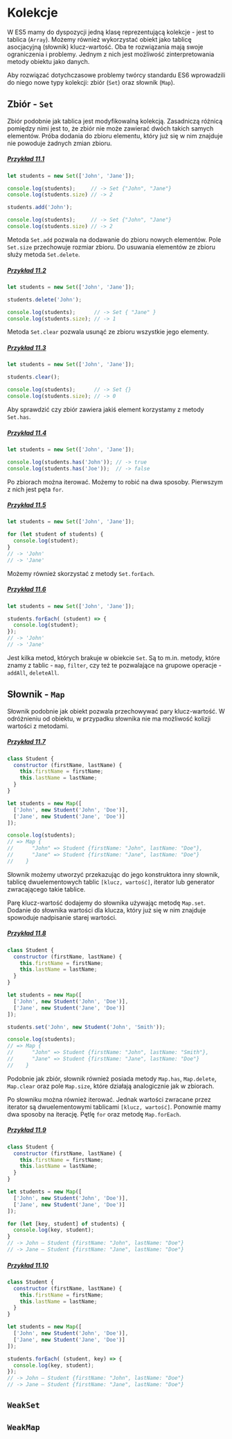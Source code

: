 # Kolekcje

W ES5 mamy do dyspozycji jedną klasę reprezentującą kolekcje - jest to tablica (`Array`). Możemy również wykorzystać obiekt jako tablicę asocjacyjną (słownik) klucz-wartość. Oba te rozwiązania mają swoje ograniczenia i problemy. Jednym z nich jest możliwość zinterpretowania metody obiektu jako danych. 

Aby rozwiązać dotychczasowe problemy twórcy standardu ES6 wprowadzili do niego nowe typy kolekcji: zbiór (`Set`) oraz słownik (`Map`).


## Zbiór - `Set`

Zbiór podobnie jak tablica jest modyfikowalną kolekcją. Zasadniczą różnicą pomiędzy nimi jest to, że zbiór nie może zawierać dwóch takich samych elementów. Próba dodania do zbioru elementu, który już się w nim znajduje nie powoduje żadnych zmian zbioru.

##### [Przykład 11.1](https://codepen.io/mmotel/pen/BZabqE)
```js
let students = new Set(['John', 'Jane']);

console.log(students);     // -> Set {"John", "Jane"}
console.log(students.size) // -> 2

students.add('John');

console.log(students);     // -> Set {"John", "Jane"}
console.log(students.size) // -> 2
```

Metoda `Set.add` pozwala na dodawanie do zbioru nowych elementów. Pole `Set.size` przechowuje rozmiar zbioru. Do usuwania elementów ze zbioru służy metoda `Set.delete`.

##### [Przykład 11.2](https://codepen.io/mmotel/pen/ZyEZYL)
```js
let students = new Set(['John', 'Jane']);

students.delete('John');

console.log(students);      // -> Set { "Jane" }
console.log(students.size); // -> 1
```

Metoda `Set.clear` pozwala usunąć ze zbioru wszystkie jego elementy.

##### [Przykład 11.3](https://codepen.io/mmotel/pen/yXLrVg)
```js
let students = new Set(['John', 'Jane']);

students.clear();

console.log(students);      // -> Set {}
console.log(students.size); // -> 0
```

Aby sprawdzić czy zbiór zawiera jakiś element korzystamy z metody `Set.has`.

##### [Przykład 11.4](https://codepen.io/mmotel/pen/GERLKe)
```js
let students = new Set(['John', 'Jane']);

console.log(students.has('John')); // -> true
console.log(students.has('Joe'));  // -> false 
```

Po zbiorach można iterować. Możemy to robić na dwa sposoby. Pierwszym z nich jest pęta `for`.

##### [Przykład 11.5](https://codepen.io/mmotel/pen/QgWPjy)
```js
let students = new Set(['John', 'Jane']);

for (let student of students) {
  console.log(student);
}
// -> 'John'
// -> 'Jane'
```

Możemy również skorzystać z metody `Set.forEach`.

##### [Przykład 11.6](https://codepen.io/mmotel/pen/PjogZr)
```js
let students = new Set(['John', 'Jane']);

students.forEach( (student) => {
  console.log(student);
});
// -> 'John'
// -> 'Jane'
```

Jest kilka metod, których brakuje w obiekcie `Set`. Są to m.in. metody, które znamy z tablic - `map`, `filter`, czy też te pozwalające na grupowe operacje - `addAll`, `deleteAll`.

## Słownik - `Map`

Słownik podobnie jak obiekt pozwala przechowywać pary klucz-wartość. W odróżnieniu od obiektu, w przypadku słownika nie ma możliwość kolizji wartości z metodami. 

##### [Przykład 11.7](https://codepen.io/mmotel/pen/NgWVqg)
```js
class Student {
  constructor (firstName, lastName) {
    this.firstName = firstName;
    this.lastName = lastName;
  }
}

let students = new Map([
  ['John', new Student('John', 'Doe')],
  ['Jane', new Student('Jane', 'Doe')]
]);

console.log(students);
// => Map {
//      "John" => Student {firstName: "John", lastName: "Doe"}, 
//      "Jane" => Student {firstName: "Jane", lastName: "Doe"}
//    }
```

Słownik możemy utworzyć przekazując do jego konstruktora inny słownik, tablicę dwuelementowych tablic `[klucz, wartość]`, iterator lub generator zwracającego takie tablice.

Parę klucz-wartość dodajemy do słownika używając metodę `Map.set`. Dodanie do słownika wartości dla klucza, który już się w nim znajduje spowoduje nadpisanie starej wartości.

##### [Przykład 11.8](https://codepen.io/mmotel/pen/zzYQqe)
```js
class Student {
  constructor (firstName, lastName) {
    this.firstName = firstName;
    this.lastName = lastName;
  }
}

let students = new Map([
  ['John', new Student('John', 'Doe')],
  ['Jane', new Student('Jane', 'Doe')]
]);

students.set('John', new Student('John', 'Smith'));

console.log(students);
// => Map {
//      "John" => Student {firstName: "John", lastName: "Smith"}, 
//      "Jane" => Student {firstName: "Jane", lastName: "Doe"}
//    }

```

Podobnie jak zbiór, słownik również posiada metody `Map.has`, `Map.delete`, `Map.clear` oraz pole `Map.size`, które działają analogicznie jak w zbiorach.

Po słowniku można również iterować. Jednak wartości zwracane przez iterator są dwuelementowymi tablicami `[klucz, wartość]`. Ponownie mamy dwa sposoby na iterację. Pętlę `for` oraz metodę `Map.forEach`.

##### [Przykład 11.9](https://codepen.io/mmotel/pen/ZyENBq)
```js
class Student {
  constructor (firstName, lastName) {
    this.firstName = firstName;
    this.lastName = lastName;
  }
}

let students = new Map([
  ['John', new Student('John', 'Doe')],
  ['Jane', new Student('Jane', 'Doe')]
]);

for (let [key, student] of students) {
  console.log(key, student);
}
// -> John – Student {firstName: "John", lastName: "Doe"}
// -> Jane – Student {firstName: "Jane", lastName: "Doe"} 
```

##### [Przykład 11.10](https://codepen.io/mmotel/pen/wevbJq)
```js
class Student {
  constructor (firstName, lastName) {
    this.firstName = firstName;
    this.lastName = lastName;
  }
}

let students = new Map([
  ['John', new Student('John', 'Doe')],
  ['Jane', new Student('Jane', 'Doe')]
]);

students.forEach( (student, key) => {
  console.log(key, student);
});
// -> John – Student {firstName: "John", lastName: "Doe"}
// -> Jane – Student {firstName: "Jane", lastName: "Doe"} 
```

## `WeakSet`

## `WeakMap`
